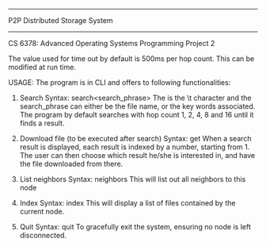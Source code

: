 **************************************************************
P2P Distributed Storage System

**************************************************************

CS 6378: Advanced Operating Systems
Programming Project 2

The value used for time out by default is 500ms per hop count. This can be modified at run time.

USAGE:
The program is in CLI and offers to following functionalities:

1. Search
Syntax: search<tab><search_phrase>
The <tab> is the \t character and the search_phrase can either be the file name, or the key words associated.
The program by default searches with hop count 1, 2, 4, 8 and 16 until it finds a result.

2. Download file (to be executed after search)
Syntax: get <number>
When a search result is displayed, each result is indexed by a number, starting from 1. The user can then choose which result he/she is interested in, and have the file downloaded from there.

3. List neighbors
Syntax: neighbors
This will list out all neighbors to this node

4. Index
Syntax: index
This will display a list of files contained by the current node.

5. Quit
Syntax: quit
To gracefully exit the system, ensuring no node is left disconnected.
